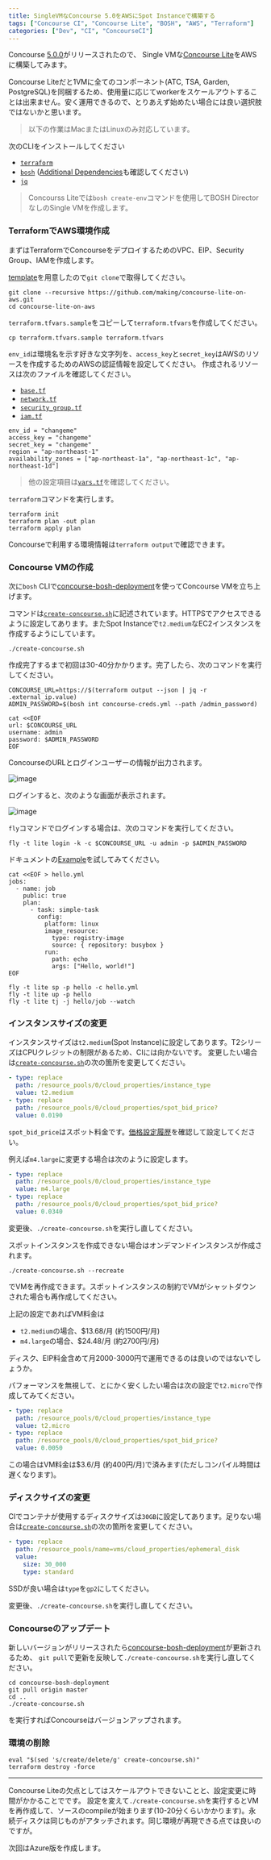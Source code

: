 ```yaml
---
title: SingleVMなConcourse 5.0をAWSにSpot Instanceで構築する
tags: ["Concourse CI", "Concourse Lite", "BOSH", "AWS", "Terraform"]
categories: ["Dev", "CI", "ConcourseCI"]
---
```


Concourse [5.0.0](https://concourse-ci.org/download.html#v500)がリリースされたので、
Single VMな[Concourse Lite](https://github.com/concourse/concourse-bosh-deployment#lite-lite-directorless-deployment)をAWSに構築してみます。

Concourse Liteだと1VMに全てのコンポーネント(ATC, TSA, Garden, PostgreSQL)を同梱するため、使用量に応じてworkerをスケールアウトすることは出来ません。安く運用できるので、とりあえず始めたい場合には良い選択肢ではないかと思います。

> 以下の作業はMacまたはLinuxのみ対応しています。

次のCLIをインストールしてください
* [`terraform`](https://www.terraform.io/downloads.html)
* [`bosh`](https://bosh.io/docs/cli-v2-install/) ([Additional Dependencies](https://bosh.io/docs/cli-v2-install/#additional-dependencies)も確認してください)
* [`jq`](https://stedolan.github.io/jq/download/)

> Concourss Liteでは`bosh create-env`コマンドを使用してBOSH DirectorなしのSingle VMを作成します。

### TerraformでAWS環境作成

まずはTerraformでConcourseをデプロイするためのVPC、EIP、Security Group、IAMを作成します。

[template](https://github.com/making/concourse-lite-on-aws)を用意したので`git clone`で取得してください。

```
git clone --recursive https://github.com/making/concourse-lite-on-aws.git
cd concourse-lite-on-aws
```

`terraform.tfvars.sample`をコピーして`terraform.tfvars`を作成してください。

```
cp terraform.tfvars.sample terraform.tfvars
```

`env_id`は環境名を示す好きな文字列を、`access_key`と`secret_key`はAWSのリソースを作成するためのAWSの認証情報を設定してください。
作成されるリソースは次のファイルを確認してください。

* [`base.tf`](https://github.com/making/concourse-lite-on-aws/blob/master/base.tf)
* [`network.tf`](https://github.com/making/concourse-lite-on-aws/blob/master/network.tf)
* [`security_group.tf`](https://github.com/making/concourse-lite-on-aws/blob/master/security_group.tf)
* [`iam.tf`](https://github.com/making/concourse-lite-on-aws/blob/master/iam.tf)

```
env_id = "changeme"
access_key = "changeme"
secret_key = "changeme"
region = "ap-northeast-1"
availability_zones = ["ap-northeast-1a", "ap-northeast-1c", "ap-northeast-1d"]
```

> 他の設定項目は[`vars.tf`](https://github.com/making/concourse-lite-on-aws/blob/master/vars.tf)を確認してください。

`terraform`コマンドを実行します。

```
terraform init
terraform plan -out plan
terraform apply plan
```

Concourseで利用する環境情報は`terraform output`で確認できます。

### Concourse VMの作成

次に`bosh` CLIで[concourse-bosh-deployment](https://github.com/concourse/concourse-bosh-deployment)を使ってConcourse VMを立ち上げます。

コマンドは[`create-concourse.sh`](https://github.com/making/concourse-lite-on-aws/blob/master/create-concourse.sh)に記述されています。HTTPSでアクセスできるように設定してあります。またSpot Instanceで`t2.medium`なEC2インスタンスを作成するようにしています。

```
./create-concourse.sh
```

作成完了するまで初回は30-40分かかります。完了したら、次のコマンドを実行してください。

```
CONCOURSE_URL=https://$(terraform output --json | jq -r .external_ip.value)
ADMIN_PASSWORD=$(bosh int concourse-creds.yml --path /admin_password)

cat <<EOF
url: $CONCOURSE_URL
username: admin
password: $ADMIN_PASSWORD
EOF
```

ConcourseのURLとログインユーザーの情報が出力されます。

![image](https://user-images.githubusercontent.com/106908/54075080-ffe64f00-42dd-11e9-8d1a-ec2562cc14c1.png)

ログインすると、次のような画面が表示されます。

![image](https://user-images.githubusercontent.com/106908/54075210-0a094d00-42e0-11e9-9d83-719d3f6f77f9.png)


`fly`コマンドでログインする場合は、次のコマンドを実行してください。

```
fly -t lite login -k -c $CONCOURSE_URL -u admin -p $ADMIN_PASSWORD
```

ドキュメントの[Example](https://concourse-ci.org/job-example.html)を試してみてください。

```
cat <<EOF > hello.yml
jobs:
  - name: job
    public: true
    plan:
      - task: simple-task
        config:
          platform: linux
          image_resource:
            type: registry-image
            source: { repository: busybox }
          run:
            path: echo
            args: ["Hello, world!"]
EOF

fly -t lite sp -p hello -c hello.yml 
fly -t lite up -p hello
fly -t lite tj -j hello/job --watch
```

### インスタンスサイズの変更

インスタンスサイズは`t2.medium`(Spot Instance)に設定してあります。T2シリーズはCPUクレジットの制限があるため、CIには向かないです。
変更したい場合は[`create-concourse.sh`](https://github.com/making/concourse-lite-on-aws/blob/master/create-concourse.sh)の次の箇所を変更してください。

```yaml
- type: replace
  path: /resource_pools/0/cloud_properties/instance_type
  value: t2.medium
- type: replace
  path: /resource_pools/0/cloud_properties/spot_bid_price?
  value: 0.0190
```

`spot_bid_price`はスポット料金です。[価格設定履歴](https://docs.aws.amazon.com/ja_jp/AWSEC2/latest/UserGuide/using-spot-instances-history.html)を確認して設定してください。

例えば`m4.large`に変更する場合は次のように設定します。

```yaml
- type: replace
  path: /resource_pools/0/cloud_properties/instance_type
  value: m4.large
- type: replace
  path: /resource_pools/0/cloud_properties/spot_bid_price?
  value: 0.0340
```

変更後、`./create-concourse.sh`を実行し直してください。

スポットインスタンスを作成できない場合はオンデマンドインスタンスが作成されます。

```
./create-concourse.sh --recreate
```

でVMを再作成できます。スポットインスタンスの制約でVMがシャットダウンされた場合も再作成してください。

上記の設定であればVM料金は

* `t2.medium`の場合、$13.68/月 (約1500円/月)
* `m4.large`の場合、$24.48/月 (約2700円/月)

ディスク、EIP料金含めて月2000-3000円で運用できるのは良いのではないでしょうか。

パフォーマンスを無視して、とにかく安くしたい場合は次の設定で`t2.micro`で作成してみてください。

```yaml
- type: replace
  path: /resource_pools/0/cloud_properties/instance_type
  value: t2.micro
- type: replace
  path: /resource_pools/0/cloud_properties/spot_bid_price?
  value: 0.0050
```

この場合はVM料金は$3.6/月 (約400円/月)で済みます(ただしコンパイル時間は遅くなります)。

### ディスクサイズの変更

CIでコンテナが使用するディスクサイズは`30GB`に設定してあります。足りない場合は[`create-concourse.sh`](https://github.com/making/concourse-lite-on-aws/blob/master/create-concourse.sh)の次の箇所を変更してください。

```yaml
- type: replace
  path: /resource_pools/name=vms/cloud_properties/ephemeral_disk
  value: 
    size: 30_000
    type: standard
```

SSDが良い場合は`type`を`gp2`にしてください。

変更後、`./create-concourse.sh`を実行し直してください。

### Concourseのアップデート

新しいバージョンがリリースされたら[concourse-bosh-deployment](https://github.com/concourse/concourse-bosh-deployment)が更新されるため、
`git pull`で更新を反映して`./create-concourse.sh`を実行し直してください。

```
cd concourse-bosh-deployment
git pull origin master
cd ..
./create-concourse.sh
```

を実行すればConcourseはバージョンアップされます。

### 環境の削除

```
eval "$(sed 's/create/delete/g' create-concourse.sh)"
terraform destroy -force
```

---

Concourse Liteの欠点としてはスケールアウトできないことと、設定変更に時間がかかることでです。
設定を変えて`./create-concourse.sh`を実行するとVMを再作成して、ソースのcompileが始まります(10-20分くらいかかります)。永続ディスクは同じものがアタッチされます。同じ環境が再現できる点では良いのですが。

次回はAzure版を作成します。
